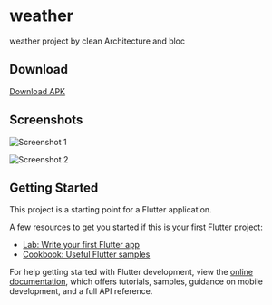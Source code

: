 # weather

weather project by clean Architecture and bloc

## Download
[Download APK](./release/weather.apk)

## Screenshots
![Screenshot 1](./release/screenshots/Screenshot_1.png)

![Screenshot 2](./release/screenshots/Screenshot_2.png)

## Getting Started

This project is a starting point for a Flutter application.

A few resources to get you started if this is your first Flutter project:

- [Lab: Write your first Flutter app](https://docs.flutter.dev/get-started/codelab)
- [Cookbook: Useful Flutter samples](https://docs.flutter.dev/cookbook)

For help getting started with Flutter development, view the
[online documentation](https://docs.flutter.dev/), which offers tutorials,
samples, guidance on mobile development, and a full API reference.
